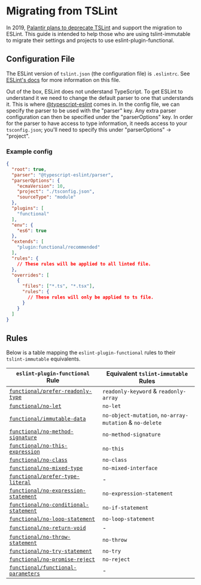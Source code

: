 # Migrating from TSLint

In 2019, [Palantir plans to deprecate TSLint](https://github.com/palantir/tslint/issues/4534) and support the migration to ESLint.
This guide is intended to help those who are using tslint-immutable to migrate their settings and projects to use eslint-plugin-functional.

## Configuration File

The ESLint version of `tslint.json` (the configuration file) is `.eslintrc`.
See [ESLint's docs](https://eslint.org/docs/user-guide/configuring) for more information on this file.

Out of the box, ESLint does not understand TypeScript. To get ESLint to understand it we need to change the default parser to one that understands it.
This is where [@typescript-eslint](https://github.com/typescript-eslint/typescript-eslint) comes in.
In the config file, we can specify the parser to be used with the "parser" key. Any extra parser configuration can then be specified under the "parserOptions" key.
In order for the parser to have access to type information, it needs access to your `tsconfig.json`; you'll need to specify this under "parserOptions" -> "project".

### Example config

```json
{
  "root": true,
  "parser": "@typescript-eslint/parser",
  "parserOptions": {
    "ecmaVersion": 10,
    "project": "./tsconfig.json",
    "sourceType": "module"
  },
  "plugins": [
    "functional"
  ],
  "env": {
    "es6": true
  },
  "extends": [
    "plugin:functional/recommended"
  ],
  "rules": {
    // These rules will be applied to all linted file.
  },
  "overrides": [
    {
      "files": ["*.ts", "*.tsx"],
      "rules": {
        // These rules will only be applied to ts file.
      }
    }
  ]
}
```

## Rules

Below is a table mapping the `eslint-plugin-functional` rules to their `tslint-immutable` equivalents.

| `eslint-plugin-functional` Rule                                               | Equivalent `tslint-immutable` Rules                     |
| ----------------------------------------------------------------------------- | ------------------------------------------------------- |
| [`functional/prefer-readonly-type`](../rules/prefer-readonly-type.md)         | `readonly-keyword` & `readonly-array`                   |
| [`functional/no-let`](../rules/no-let.md)                                     | `no-let`                                                |
| [`functional/immutable-data`](../rules/immutable-data.md)                     | `no-object-mutation`, `no-array-mutation` & `no-delete` |
| [`functional/no-method-signature`](../rules/no-method-signature.md)           | `no-method-signature`                                   |
| [`functional/no-this-expression`](../rules/no-this-expression.md)             | `no-this`                                               |
| [`functional/no-class`](../rules/no-class.md)                                 | `no-class`                                              |
| [`functional/no-mixed-type`](../rules/no-mixed-type.md)                       | `no-mixed-interface`                                    |
| [`functional/prefer-type-literal`](../rules/prefer-type-literal.md)           | -                                                       |
| [`functional/no-expression-statement`](../rules/no-expression-statement.md)   | `no-expression-statement`                               |
| [`functional/no-conditional-statement`](../rules/no-conditional-statement.md) | `no-if-statement`                                       |
| [`functional/no-loop-statement`](../rules/no-loop-statement.md)               | `no-loop-statement`                                     |
| [`functional/no-return-void`](../rules/no-return-void.md)                     | -                                                       |
| [`functional/no-throw-statement`](../rules/no-throw-statement.md)             | `no-throw`                                              |
| [`functional/no-try-statement`](../rules/no-try-statement.md)                 | `no-try`                                                |
| [`functional/no-promise-reject`](../rules/no-promise-reject.md)               | `no-reject`                                             |
| [`functional/functional-parameters`](../rules/functional-parameters.md)       | -                                                       |
